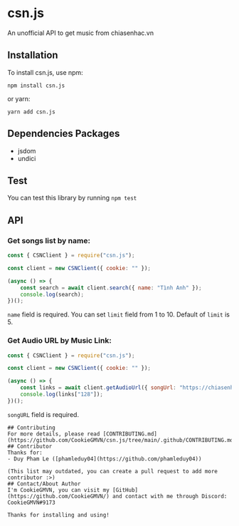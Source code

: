 # csn.js
An unofficial API to get music from chiasenhac.vn
## Installation
To install csn.js, use npm:
```
npm install csn.js
```
or yarn:
```
yarn add csn.js
```
## Dependencies Packages
- jsdom
- undici
## Test
You can test this library by running ``npm test``
## API
### Get songs list by name:
```js
const { CSNClient } = require("csn.js");

const client = new CSNClient({ cookie: "" });

(async () => {
    const search = await client.search({ name: "Tình Anh" });
    console.log(search);
})();

```
``name`` field is required. You can set ``limit`` field from 1 to 10. Default of ``limit`` is 5.
### Get Audio URL by Music Link:
```js
const { CSNClient } = require("csn.js");

const client = new CSNClient({ cookie: "" });

(async () => {
    const links = await client.getAudioUrl({ songUrl: "https://chiasenhac.vn/mp3/la-phong-lam/lac-chon-hong-tran-tsv6b55tqkqhhf.html" });
    console.log(links["128"]);
})();
```
``songURL`` field is required.
```
## Contributing
For more details, please read [CONTRIBUTING.md](https://github.com/CookieGMVN/csn.js/tree/main/.github/CONTRIBUTING.md)
## Contributor
Thanks for: 
- Duy Pham Le ([phamleduy04](https://github.com/phamleduy04))

(This list may outdated, you can create a pull request to add more contributor :>)
## Contact/About Author
I'm CookieGMVN, you can visit my [GitHub](https://github.com/CookieGMVN/) and contact with me through Discord: CookieGMVN#9173

Thanks for installing and using!
